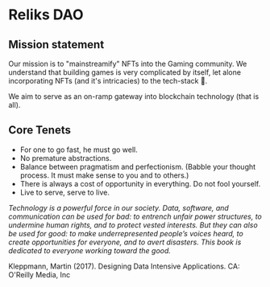 # Reliks DAO

## Mission statement
Our mission is to "mainstreamify" NFTs into the Gaming community.
We understand that building games is very complicated by itself, let
alone incorporating NFTs (and it's intricacies) to the tech-stack 🤯.

We aim to serve as an on-ramp gateway into blockchain technology (that is all).

## Core Tenets
- For one to go fast, he must go well.
- No premature abstractions.
- Balance between pragmatism and perfectionism. (Babble your thought process. It must make sense to you and to others.)
- There is always a cost of opportunity in everything. Do not fool yourself.
- Live to serve, serve to live.

*Technology is a powerful force in our society. Data, software, and communication can
be used for bad: to entrench unfair power structures, to undermine human rights, and to protect vested interests. But they can also be used for good: to make underrepresented people’s voices heard, to create opportunities for everyone, and to avert disasters. This book is dedicated to everyone working toward the good.*

Kleppmann, Martin (2017). Designing Data Intensive Applications. CA: O'Reilly Media, Inc
